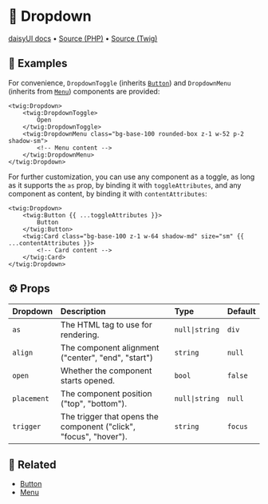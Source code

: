 # 🧩 Dropdown
[daisyUI docs](https://daisyui.com/components/dropdown/) •
[Source (PHP)](/src/Twig/Components/Dropdown.php) •
[Source (Twig)](/templates/components/Dropdown.html.twig)

## 🚀 Examples

For convenience, `DropdownToggle` (inherits [`Button`](Button.md)) and `DropdownMenu` (inherits from [`Menu`](Menu.md)) components are provided:

```twig
<twig:Dropdown>
    <twig:DropdownToggle>
        Open
    </twig:DropdownToggle>
    <twig:DropdownMenu class="bg-base-100 rounded-box z-1 w-52 p-2 shadow-sm">
        <!-- Menu content -->
    </twig:DropdownMenu>
</twig:Dropdown>
```

For further customization, you can use any component as a toggle, as long as it supports the `as` prop, by binding it with `toggleAttributes`, and any component as content, by binding it with `contentAttributes`:

```twig
<twig:Dropdown>
    <twig:Button {{ ...toggleAttributes }}>
        Button
    </twig:Button>
    <twig:Card class="bg-base-100 z-1 w-64 shadow-md" size="sm" {{ ...contentAttributes }}>
        <!-- Card content -->
    </twig:Card>
</twig:Dropdown>
```

## ⚙️ Props

| Dropdown    | Description                                                       | Type           | Default  |
|:------------|:------------------------------------------------------------------|:---------------|:---------|
| `as`        | The HTML tag to use for rendering.                                | `null\|string` | `div`    |
| `align`     | The component alignment ("center", "end", "start")                | `string`       | `null`   |
| `open`      | Whether the component starts opened.                              | `bool`         | `false`  |
| `placement` | The component position ("top", "bottom").                         | `null\|string` | `null`   |
| `trigger`   | The trigger that opens the component ("click", "focus", "hover"). | `string`       | `focus`  |

## 📖 Related

- [Button](Button.md)
- [Menu](Menu.md)
